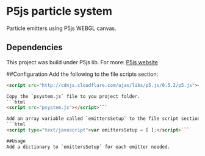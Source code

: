 # P5js particle system
Particle emitters using P5js WEBGL canvas.

## Dependencies
This project was build under P5js lib.
For more: [P5js website](http://p5js.org)

##Configuration
Add the following to the file scripts section:
```html
<script src="http://cdnjs.cloudflare.com/ajax/libs/p5.js/0.5.2/p5.js"></script>```

Copy the `psystem.js` file to you project folder.
```html
<script src="psystem.js"></script>```

Add an array variable called `emittersSetup` to the file script section:
```html
<script type="text/javascript">var emittersSetup = [ ];</script>```

##Usage
Add a dictionary to `emittersSetup` for each emitter needed.

